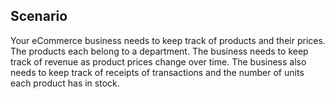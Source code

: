## Scenario

Your eCommerce business needs to keep track of products and their prices. The products each belong to a department. The business needs to keep track of revenue as product prices change over time. The business also needs to keep track of receipts of transactions and the number of units each product has in stock.
